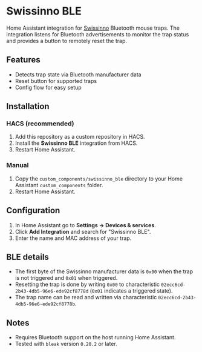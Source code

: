 # Swissinno BLE

Home Assistant integration for [Swissinno](https://www.swissinno.com/) Bluetooth
mouse traps. The integration listens for Bluetooth advertisements to monitor the
trap status and provides a button to remotely reset the trap.

## Features

- Detects trap state via Bluetooth manufacturer data
- Reset button for supported traps
- Config flow for easy setup

## Installation

### HACS (recommended)

1. Add this repository as a custom repository in HACS.
2. Install the **Swissinno BLE** integration from HACS.
3. Restart Home Assistant.

### Manual

1. Copy the `custom_components/swissinno_ble` directory to your Home Assistant
   `custom_components` folder.
2. Restart Home Assistant.

## Configuration

1. In Home Assistant go to **Settings → Devices & services**.
2. Click **Add Integration** and search for "Swissinno BLE".
3. Enter the name and MAC address of your trap.

## BLE details

- The first byte of the Swissinno manufacturer data is `0x00` when the trap is
  not triggered and `0x01` when triggered.
- Resetting the trap is done by writing `0x00` to characteristic
  `02ecc6cd-2b43-4db5-96e6-ede92cf8778d` (`0x01` indicates a triggered state).
- The trap name can be read and written via characteristic
  `02ecc6cd-2b43-4db5-96e6-ede92cf8778b`.

## Notes

- Requires Bluetooth support on the host running Home Assistant.
- Tested with `bleak` version `0.20.2` or later.


